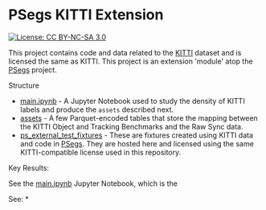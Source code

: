 # PSegs KITTI Extension

[![License: CC BY-NC-SA 3.0](https://img.shields.io/badge/License-CC%20BY--NC--SA%203.0-lightgrey.svg)](https://creativecommons.org/licenses/by-nc-sa/3.0/)

This project contains code and data related to the
[KITTI](http://www.cvlibs.net/datasets/kitti/index.php) dataset and is
licensed the same as KITTI.  This project is an extension 'module' atop
the [PSegs](https://github.com/pwais/psegs) project.

Structure
  * [main.ipynb](main.ipynb) - A Jupyter Notebook used to study the density
     of KITTI labels and produce the `assets` described next.
  * [assets](assets) - A few Parquet-encoded tables that store the mapping
     between the KITTI Object and Tracking Benchmarks and the Raw Sync data.
  * [ps_external_test_fixtures](ps_external_test_fixtures) - These are fixtures
     created using KITTI data and code in [PSegs](https://github.com/pwais/psegs).
	 They are hosted here and licensed using the same KITTI-compatible license
	 used in this repository.

Key Results:


See the [main.ipynb](main.ipynb) Jupyter Notebook, which is the 

See:
 *


